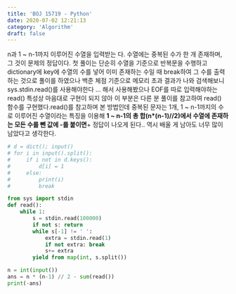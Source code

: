 ```yaml
---
title: 'BOJ 15719 - Python'
date: 2020-07-02 12:21:13
category: 'Algorithm'
draft: false
---
```

n과 1 ~ n-1까지 이루어진 수열을 입력받는 다. 수열에는 중복된 수가 한 개 존재하며, 그 것이 문제의 정답이다. 첫 풀이는 단순히 수열을 기준으로 반복문을 수행하고 dictionary에 key에 수열의 수를 넣어 이미 존재하는 수일 때 break하여 그 수를 출력하는 것으로 풀이를 하였으나 백준 체점 기준으로 메모리 초과 결과가 나와 검색해보니 sys.stdin.read()를 사용해야한다 ... 해서 사용해봤으나 EOF를 따로 입력해야하는 read() 특성상 마음대로 구현이 되지 않아 이 부분은 다른 분 풀이를 참고하여 read() 함수를 구현했다.read()를 참고하며 본 방법인데 중복된 문자는 1개, 1 ~ n-1까지의 수로 이루어진 수열이라는 특징을 이용해 __1 ~ n-1의 총 합(n*(n-1)//2)에서 수열에 존재하는 모든 수를 뺀 값에 -를 붙이면__+ 정답이 나오게 된다.. 역시 배울 게 남아도 너무 많이 남았다고 생각한다.
```python
# d = dict(); input()
# for i in input().split():
#     if i not in d.keys():
#         d[i] = 1
#     else:
#         print(i)
#         break

from sys import stdin
def read():
    while 1:
        s = stdin.read(100000)
        if not s: return
        while s[-1] != ' ':
            extra = stdin.read(1)
            if not extra: break
            s+= extra
        yield from map(int, s.split())

n = int(input())
ans = n * (n-1) // 2 - sum(read())
print(-ans)

```